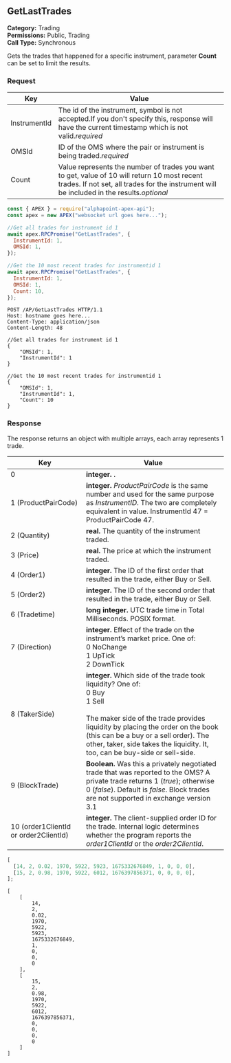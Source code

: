 ## GetLastTrades

**Category:** Trading<br />
**Permissions:** Public, Trading<br />
**Call Type:** Synchronous

Gets the trades that happened for a specific instrument, parameter **Count** can be set to limit the results.

### Request

| Key          | Value                                                                                                                                                                                      |
| ------------ | ------------------------------------------------------------------------------------------------------------------------------------------------------------------------------------------ |
| InstrumentId | The id of the instrument, symbol is not accepted.If you don't specify this, response will have the current timestamp which is not valid._required_                                         |
| OMSId        | ID of the OMS where the pair or instrument is being traded._required_                                                                                                                      |
| Count        | Value represents the number of trades you want to get, value of 10 will return 10 most recent trades. If not set, all trades for the instrument will be included in the results._optional_ |

```javascript
const { APEX } = require("alphapoint-apex-api");
const apex = new APEX("websocket url goes here...");

//Get all trades for instrument id 1
await apex.RPCPromise("GetLastTrades", {
  InstrumentId: 1,
  OMSId: 1,
});

//Get the 10 most recent trades for instrumentid 1
await apex.RPCPromise("GetLastTrades", {
  InstrumentId: 1,
  OMSId: 1,
  Count: 10,
});
```

```http
POST /AP/GetLastTrades HTTP/1.1
Host: hostname goes here...
Content-Type: application/json
Content-Length: 48

//Get all trades for instrument id 1
{
    "OMSId": 1,
    "InstrumentId": 1
}

//Get the 10 most recent trades for instrumentid 1
{
    "OMSId": 1,
    "InstrumentId": 1,
    "Count": 10
}
```

### Response

The response returns an object with multiple arrays, each array represents 1 trade.

| Key                                   | Value                                                                                                                                                                                                                                                                                                  |
| ------------------------------------- | ------------------------------------------------------------------------------------------------------------------------------------------------------------------------------------------------------------------------------------------------------------------------------------------------------ |
| 0                                     | **integer.** .                                                                                                                                                                                                                                                                                         |
| 1 (ProductPairCode)                   | **integer.** _ProductPairCode_ is the same number and used for the same purpose as _InstrumentID_. The two are completely equivalent in value. InstrumentId 47 = ProductPairCode 47.                                                                                                                   |
| 2 (Quantity)                          | **real.** The quantity of the instrument traded.                                                                                                                                                                                                                                                       |
| 3 (Price)                             | **real.** The price at which the instrument traded.                                                                                                                                                                                                                                                    |
| 4 (Order1)                            | **integer.** The ID of the first order that resulted in the trade, either Buy or Sell.                                                                                                                                                                                                                 |
| 5 (Order2)                            | **integer.** The ID of the second order that resulted in the trade, either Buy or Sell.                                                                                                                                                                                                                |
| 6 (Tradetime)                         | **long integer.** UTC trade time in Total Milliseconds. POSIX format.                                                                                                                                                                                                                                  |
| 7 (Direction)                         | **integer.** Effect of the trade on the instrument’s market price. One of:<br />0 NoChange<br />1 UpTick<br />2 DownTick                                                                                                                                                                               |
| 8 (TakerSide)                         | **integer.** Which side of the trade took liquidity? One of:<br />0 Buy<br />1 Sell<br /><br />The maker side of the trade provides liquidity by placing the order on the book (this can be a buy or a sell order). The other, taker, side takes the liquidity. It, too, can be buy-side or sell-side. |
| 9 (BlockTrade)                        | **Boolean.** Was this a privately negotiated trade that was reported to the OMS? A private trade returns 1 (_true_); otherwise 0 (_false_). Default is _false_. Block trades are not supported in exchange version 3.1                                                                                 |
| 10 (order1ClientId or order2ClientId) | **integer.** The client-supplied order ID for the trade. Internal logic determines whether the program reports the _order1ClientId_ or the _order2ClientId_.                                                                                                                                           |

```javascript
[
  [14, 2, 0.02, 1970, 5922, 5923, 1675332676849, 1, 0, 0, 0],
  [15, 2, 0.98, 1970, 5922, 6012, 1676397856371, 0, 0, 0, 0],
];
```

```http
[
    [
        14,
        2,
        0.02,
        1970,
        5922,
        5923,
        1675332676849,
        1,
        0,
        0,
        0
    ],
    [
        15,
        2,
        0.98,
        1970,
        5922,
        6012,
        1676397856371,
        0,
        0,
        0,
        0
    ]
]
```
